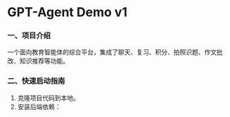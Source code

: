 # GPT-Agent Demo v1

### 一、项目介绍
一个面向教育智能体的综合平台，集成了聊天、复习、积分、拍照识题、作文批改、知识推荐等功能。

### 二、快速启动指南

1. 克隆项目代码到本地。
2. 安装后端依赖：
